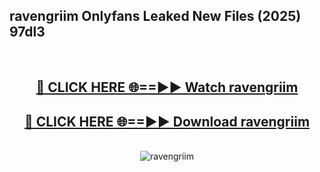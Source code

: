 <h2>ravengriim Onlyfans Leaked New Files (2025) 97dl3</h2>
<br>
<div align="center">
<h2><a href="https://mediafiles.top/ravengriim&ref=git" rel="nofollow">🔴 CLICK HERE 🌐==►► Watch ravengriim</a></h2>
<h2><a href="https://mediafiles.top/ravengriim&ref=git" rel="nofollow">🔴 CLICK HERE 🌐==►► Download ravengriim</a></h2>
<br>
<a href="https://mediafiles.top/ravengriim&ref=git" rel="nofollow" data-target="animated-image.originalLink"><img src="https://i.ibb.co.com/xMMVF88/686577567.gif" alt="ravengriim" style="max-width: 100%; display: inline-block;" data-target="animated-image.originalImage"></a>
</div>
<br>
<br>